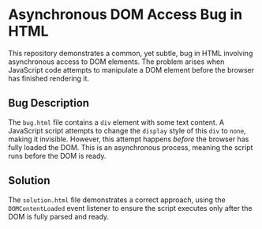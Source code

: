 # Asynchronous DOM Access Bug in HTML
This repository demonstrates a common, yet subtle, bug in HTML involving asynchronous access to DOM elements.  The problem arises when JavaScript code attempts to manipulate a DOM element before the browser has finished rendering it. 

## Bug Description
The `bug.html` file contains a `div` element with some text content. A JavaScript script attempts to change the `display` style of this `div` to `none`, making it invisible. However, this attempt happens *before* the browser has fully loaded the DOM. This is an asynchronous process, meaning the script runs before the DOM is ready.

## Solution
The `solution.html` file demonstrates a correct approach, using the `DOMContentLoaded` event listener to ensure the script executes only after the DOM is fully parsed and ready. 